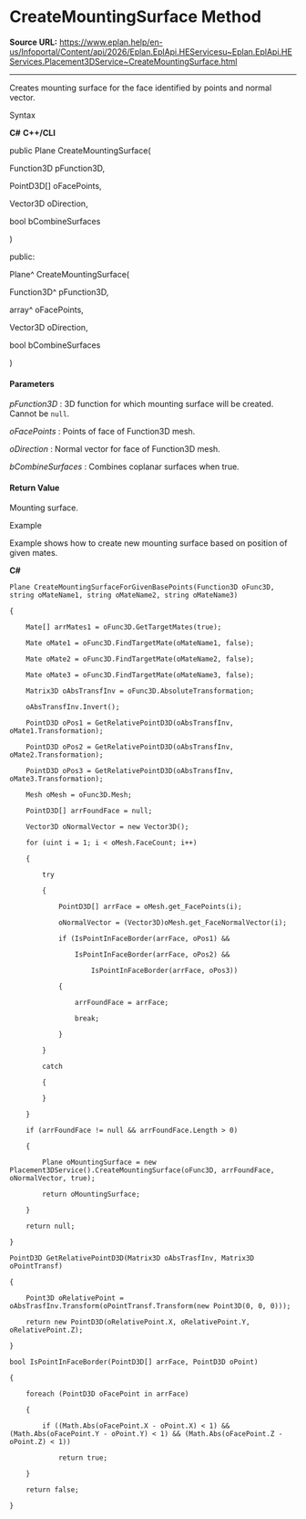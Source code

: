 # CreateMountingSurface Method

**Source URL:** https://www.eplan.help/en-us/Infoportal/Content/api/2026/Eplan.EplApi.HEServicesu~Eplan.EplApi.HEServices.Placement3DService~CreateMountingSurface.html

---

Creates mounting surface for the face identified by points and normal vector.

Syntax

**C#**
**C++/CLI**


public Plane CreateMountingSurface( 

   Function3D pFunction3D,

   PointD3D[] oFacePoints,

   Vector3D oDirection,

   bool bCombineSurfaces

)

public:

Plane^ CreateMountingSurface( 

   Function3D^ pFunction3D,

   array<PointD3D>^ oFacePoints,

   Vector3D oDirection,

   bool bCombineSurfaces

)


#### Parameters

*pFunction3D*
:   3D function for which mounting surface will be created. Cannot be `null`.

*oFacePoints*
:   Points of face of Function3D mesh.

*oDirection*
:   Normal vector for face of Function3D mesh.

*bCombineSurfaces*
:   Combines coplanar surfaces when true.

#### Return Value

Mounting surface.

Example

Example shows how to create new mounting surface based on position of given mates.

**C#**

```
Plane CreateMountingSurfaceForGivenBasePoints(Function3D oFunc3D, string oMateName1, string oMateName2, string oMateName3)

{

    Mate[] arrMates1 = oFunc3D.GetTargetMates(true);

    Mate oMate1 = oFunc3D.FindTargetMate(oMateName1, false);

    Mate oMate2 = oFunc3D.FindTargetMate(oMateName2, false);

    Mate oMate3 = oFunc3D.FindTargetMate(oMateName3, false);

    Matrix3D oAbsTransfInv = oFunc3D.AbsoluteTransformation;

    oAbsTransfInv.Invert();

    PointD3D oPos1 = GetRelativePointD3D(oAbsTransfInv, oMate1.Transformation);

    PointD3D oPos2 = GetRelativePointD3D(oAbsTransfInv, oMate2.Transformation);

    PointD3D oPos3 = GetRelativePointD3D(oAbsTransfInv, oMate3.Transformation);

    Mesh oMesh = oFunc3D.Mesh;

    PointD3D[] arrFoundFace = null;

    Vector3D oNormalVector = new Vector3D();

    for (uint i = 1; i < oMesh.FaceCount; i++)

    {

        try

        {

            PointD3D[] arrFace = oMesh.get_FacePoints(i);

            oNormalVector = (Vector3D)oMesh.get_FaceNormalVector(i);

            if (IsPointInFaceBorder(arrFace, oPos1) &&

                IsPointInFaceBorder(arrFace, oPos2) &&

                    IsPointInFaceBorder(arrFace, oPos3))

            {

                arrFoundFace = arrFace;

                break;

            }

        }

        catch

        {

        }

    }

    if (arrFoundFace != null && arrFoundFace.Length > 0)

    {

        Plane oMountingSurface = new Placement3DService().CreateMountingSurface(oFunc3D, arrFoundFace, oNormalVector, true);

        return oMountingSurface;

    }

    return null;

}

PointD3D GetRelativePointD3D(Matrix3D oAbsTrasfInv, Matrix3D oPointTransf)

{

    Point3D oRelativePoint = oAbsTrasfInv.Transform(oPointTransf.Transform(new Point3D(0, 0, 0)));

    return new PointD3D(oRelativePoint.X, oRelativePoint.Y, oRelativePoint.Z);

}

bool IsPointInFaceBorder(PointD3D[] arrFace, PointD3D oPoint)

{

    foreach (PointD3D oFacePoint in arrFace)

    {

        if ((Math.Abs(oFacePoint.X - oPoint.X) < 1) && (Math.Abs(oFacePoint.Y - oPoint.Y) < 1) && (Math.Abs(oFacePoint.Z - oPoint.Z) < 1))

            return true;

    }

    return false;

}

```

